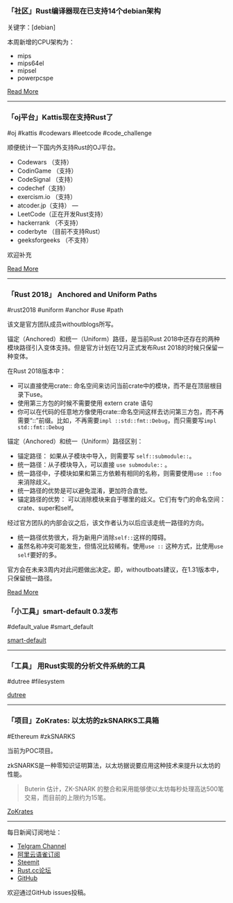 ### 「社区」Rust编译器现在已支持14个debian架构

关键字：[debian]

本周新增的CPU架构为：

- mips
- mips64el
- mipsel
- powerpcspe

[Read More](https://lists.debian.org/debian-devel-announce/2018/11/msg00000.html)

---

### 「oj平台」Kattis现在支持Rust了

#oj #kattis  #codewars  #leetcode #code_challenge

顺便统计一下国内外支持Rust的OJ平台。

- Codewars （支持）
- CodinGame （支持）
- CodeSignal （支持）
- codechef（支持）
- exercism.io （支持）
- atcoder.jp（支持）
—
- LeetCode（正在开发Rust支持）
-  hackerrank （不支持）
- coderbyte （目前不支持Rust）
-  geeksforgeeks （不支持）

欢迎补充

[Read More](https://open.kattis.com/help/rust)

---

### 「Rust 2018」 Anchored and Uniform Paths

#rust2018 #uniform #anchor #use #path

该文是官方团队成员withoutblogs所写。

锚定（Anchored）和统一（Uniform）路径，是当前Rust 2018中还存在的两种模块路径引入变体支持。但是官方计划在12月正式发布Rust 2018的时候只保留一种变体。

在Rust 2018版本中：

-  可以直接使用crate:: 命名空间来访问当前crate中的模块，而不是在顶层根目录下use。
-  使用第三方包的时候不需要使用 extern crate 语句
-  你可以在代码的任意地方像使用crate::命名空间这样去访问第三方包，而不再需要“::”前缀。比如，不再需要`impl ::std::fmt::Debug`，而只需要写`impl std::fmt::Debug`

锚定（Anchored）和统一（Uniform）路径区别：

- 锚定路径： 如果从子模块中导入，则需要写  `self::submodule::`。
- 统一路径：从子模块导入，可以直接 `use submodule::` 。
- 统一路径中，子模块如果和第三方依赖有相同的名称，则需要使用`use ::foo` 来消除歧义。
- 统一路径的优势是可以避免混淆，更加符合直觉。
- 锚定路径的优势： 可以消除模块来自于哪里的歧义。它们有专门的命名空间：crate、super和self。

经过官方团队的内部会议之后，该文作者认为以后应该走统一路径的方向。

- 统一路径优势很大，将为新用户消除`self::`这样的障碍。
- 虽然名称冲突可能发生，但情况比较稀有。使用`use ::` 这种方式，比使用`use self`要好的多。

官方会在未来3周内对此问题做出决定。即，withoutboats建议，在1.31版本中，只保留统一路径。

[Read More](https://boats.gitlab.io/blog/post/anchored-uniform/)

### 「小工具」smart-default 0.3发布

#default_value #smart_default

[smart-default](https://github.com/idanarye/rust-smart-default)

---

### 「工具」 用Rust实现的分析文件系统的工具

#dutree #filesystem

[dutree](https://github.com/nachoparker/dutree)

---

### 「项目」ZoKrates: 以太坊的zkSNARKS工具箱

#Ethereum #zkSNARKS

当前为POC项目。

zkSNARKS是一种零知识证明算法，以太坊据说要应用这种技术来提升以太坊的性能。

> Buterin 估计，ZK-SNARK 的整合和采用能够使以太坊每秒处理高达500笔交易，而目前的上限约为15笔。

[ZoKrates](https://github.com/Zokrates/ZoKrates)

---

每日新闻订阅地址：

- [Telgram Channel](https://t.me/rust_daily_news )
- [阿里云语雀订阅](https://www.yuque.com/chaosbot/rustnews)
- [Steemit](https://steemit.com/@blackanger)
- [Rust.cc论坛](https://rust.cc)
- [GitHub](https://github.com/RustStudy/rust_daily_news)

欢迎通过GitHub issues投稿。
